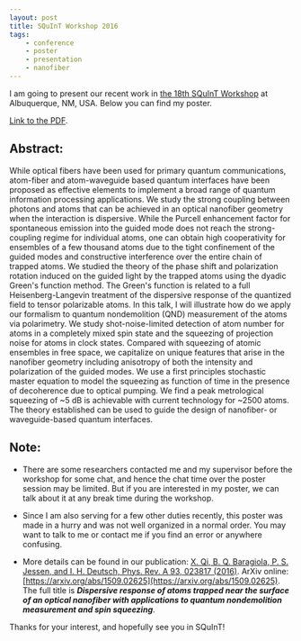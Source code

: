 ```yaml
---
layout: post
title: SQuInT Workshop 2016
tags:
    - conference
    - poster
    - presentation
    - nanofiber
---
```


I am going to present our recent work in [the 18th SQuInT Workshop](http://physics.unm.edu/SQuInT/2016/index.php) at Albuquerque, NM, USA.
Below you can find my poster.

[Link to the PDF]({{site.url}}/assets/posters/SQuInT2016-Nanofiber.pdf).

## Abstract:

While optical fibers have been used for primary quantum communications, atom-fiber and atom-waveguide based quantum interfaces have been proposed as effective elements to implement a broad range of quantum information processing applications. We study the strong coupling between photons and atoms that can be achieved in an optical nanofiber geometry when the interaction is dispersive. While the Purcell enhancement factor for spontaneous emission into the guided mode does not reach the strong-coupling regime for individual atoms, one can obtain high cooperativity for ensembles of a few thousand atoms due to the tight confinement of the guided modes and constructive interference over the entire chain of trapped atoms. We studied the theory of the phase shift and polarization rotation induced on the guided light by the trapped atoms using the dyadic Green's function method. The Green's function is related to a full Heisenberg-Langevin treatment of the dispersive response of the quantized field to tensor polarizable atoms. In this talk, I will illustrate how do we apply our formalism to quantum nondemolition (QND) measurement of the atoms via polarimetry. We study shot-noise-limited detection of atom number for atoms in a completely mixed spin state and the squeezing of projection noise for atoms in clock states. Compared with squeezing of atomic ensembles in free space, we capitalize on unique features that arise in the nanofiber geometry including anisotropy of both the intensity and polarization of the guided modes. We use a first principles stochastic master equation to model the squeezing as function of time in the presence of decoherence due to optical pumping. We find a peak metrological squeezing of ~5 dB is achievable with current technology for ~2500 atoms. The theory established can be used to guide the design of nanofiber- or waveguide-based quantum interfaces.

## Note:

- There are some researchers contacted me and my supervisor before the workshop for some chat, and hence the chat time over the poster session may be limited. But if you are interested in my poster, we can talk about it at any break time during the workshop.

- Since I am also serving for a few other duties recently, this poster was made in a hurry and was not well organized in a normal order. You may want to talk to me or contact me if you find an error or anywhere confusing.

- More details can be found in our publication: [X. Qi, B. Q. Baragiola, P. S. Jessen, and I. H. Deutsch, Phys. Rev. A 93, 023817 (2016)](https://journals.aps.org/pra/abstract/10.1103/PhysRevA.93.023817). ArXiv online: [https://arxiv.org/abs/1509.02625](https://arxiv.org/abs/1509.02625). The full title is ***Dispersive response of atoms trapped near the surface of an optical nanofiber with applications to quantum nondemolition measurement and spin squeezing***. 

Thanks for your interest, and hopefully see you in SQuInT!
